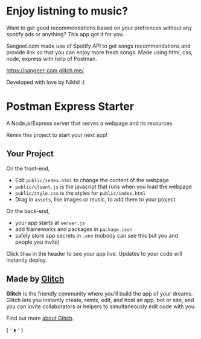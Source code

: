 # Enjoy listning to music?
Want to get good recommendations based on your prefrences without any spotify ads or anything? This app got it for you. 

Sangeet.com made use of Spotify API to get songs recommendations and provide link so that you can enjoy more fresh songs.
Made using html, css, node, express with help of Postman.

https://sangeet-com.glitch.me/


Developed with love by Nikhil :)

# Postman Express Starter

A Node.js/Express server that serves a webpage and its resources

Remix this project to start your next app!

## Your Project

On the front-end,

- Edit `public/index.html` to change the content of the webpage
- `public/client.js` is the javacript that runs when you load the webpage
- `public/style.css` is the styles for `public/index.html`
- Drag in `assets`, like images or music, to add them to your project

On the back-end,

- your app starts at `server.js`
- add frameworks and packages in `package.json`
- safely store app secrets in `.env` (nobody can see this but you and people you invite)

Click `Show` in the header to see your app live. Updates to your code will instantly deploy.


## Made by [Glitch](https://glitch.com/)

**Glitch** is the friendly community where you'll build the app of your dreams. Glitch lets you instantly create, remix, edit, and host an app, bot or site, and you can invite collaborators or helpers to simultaneously edit code with you.

Find out more [about Glitch](https://glitch.com/about).

( ᵔ ᴥ ᵔ )
